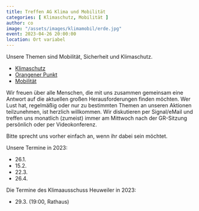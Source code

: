 ```yaml
---
title: Treffen AG Klima und Mobilität
categories: [ Klimaschutz, Mobilität ]
author: co
image: "/assets/images/klimamobil/erde.jpg"
event: 2023-04-26 20:00:00
location: Ort variabel
---
```

Unsere Themen sind Mobilität, Sicherheit und Klimaschutz. 

* [Klimaschutz](/category/klimaschutz)
* [Orangener Punkt](/category/orangener-punkt)
* [Mobilität](/category/mobilität)

Wir freuen über alle Menschen, die mit uns zusammen gemeinsam eine Antwort auf die aktuellen großen Herausforderungen finden möchten. Wer Lust hat, regelmäßig oder nur zu bestimmten Themen an unseren Aktionen teilzunehmen, ist herzlich willkommen. Wir diskutieren per Signal/eMail und treffen uns monatlich (zumeist) immer am Mittwoch nach der GR-Sitzung persönlich oder per Videokonferenz. 

Bitte sprecht uns vorher einfach an, wenn ihr dabei sein möchtet.

Unsere Termine in 2023:
* 26.1.
* 15.2.
* 22.3.
* 26.4.

Die Termine des Klimaausschuss Heuweiler in 2023:
* 29.3. (19:00, Rathaus)
